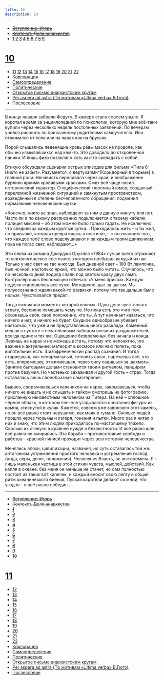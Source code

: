 ```yaml
---
title: 10
description: 10
---
```


- ~~[Вступление. Игорь](./1.md)~~
- ~~[Контекст. Дело анархистов](./2.md)~~
- ~~[1](./3.md)  [2](./4.md)  [3](./5.md)  [4](./6.md)  [5](./7.md)  [6](./8.md)  [7](./9.md)  [8](./10.md)  [9](./11.md)~~
# [10](./12.md)  
- [11](./13.md)  [12](./14.md)  [13](./15.md)  [14](./16.md)  [15](./17.md)  [16](./18.md)  [17](./19.md)  [18](./20.md)  [19](./21.md)  [20](./22.md)  [21](./23.md)  [22](./24.md)
- [Корпорация](./25.md)
- [Самоопределение](./26.md)
- [Политические](./27.md)
- [Открытое письмо анархистским кругам](./28.md)
- [Per aspera ad astra (По мотивам «Ultima verba» В.Гюго)](./29.md)
- [Послесловие](./30.md)

---

В конце января забрали Федуту. В камере стало совсем уныло. Я коротал время за энциклопедией по психологии, которую мне всё-таки купили через несколько недель постоянных заявлений. По вечерам учился рисовать по присланному родителями самоучителю. Или отжимался от пола или на нарах как на брусьях.

Порой слышались леденящие кровь рёвы масок на продоле, как обычно измывавшихся над кем-то. Это доводило до откровенной паники. И лишь физо позволяло хоть как-то совладать c собой.

Втихую обсуждали сценарии острых эпизодов для фильма «Пила 8: Никто не забыт». Разумеется, с вертухаями^[Коридорный в тюрьме] в главной роли. Ненависть переливала через край, и воображение бурлило яркими кровавыми красками. Смех всё чаще носил истерический характер. Специфический тюремный юмор, созданный переломной жизненной ситуацией и замкнутым пространством, возведённый в степень бесчеловечного обращения, подменил нормальные человеческие шутки.

«Конечно, никто не знал, наблюдают за ним в данную минуту или нет. Часто ли и по какому расписанию подключается к твоему кабелю полиция мыслей – об этом можно было только гадать. Не исключено, что следили за каждым круглые сутки… Приходилось жить – и ты жил, по привычке, которая превратилась в инстинкт, – с осознанием того, что каждое твоё слово подслушивают и за каждым твоим движением, пока не погас свет, наблюдают…»

Эти слова из романа Джорджа Оруэлла «1984» лучше всего отражают то психологическое состояние,в котором пребывал каждый из нас. Только у нас свет не гас никогда. Был дневной свет – 100 Вт лампочка, был ночной, настолько яркий, что можно было читать. Случалось, что по несколько дней подряд спали под светом сразу двух ламп. Контролёр лишь беспомощно отвечал: «У меня приказ». Каждую неделю становилось всё хуже. Методично, шаг за шагом. Мы полуосознанно ждали какой-то развязки, потому что так дальше было нельзя. Чувствовался предел.

Тогда возникали моменты «второй волны». Одно дело чувствовать утрату, бессилие помешать чему-то. Но пока есть это «что-то», осознаешь себя, своё положение, кто ты. А тут начинает казаться, что ничего и нет, и ничего не будет. Скудное однообразие убивает настолько, что уже и не представляешь иного расклада. Каменный мешок в пустоте с незатейливым набором внешних раздражителей, всегда одних и тех же. Ощущение безвременья, без начала и конца. Лежишь на нарах и не можешь встать, потому что непонятно, что важнее и актуальнее: метеорит в космосе или чаю попить, пока кипятильник есть. Шизофренический распад сознания. И тогда стараешься, как ненормальный, готовить салат, нарезаешь всё, что есть, вперемешку, отжимаешься, через силу садишься за шахматы. Занятие бытовыми делами становится твоим ритуалом, панцирем против безумия. Но частенько захаживал и другой гость – страх. Тогда оставалась лишь своеобразная самотерапия.

Бывало, сворачиваешься калачиком на нарах, закрываешься, чтобы ничего не видеть и не слышать и тайком смотришь на фотографию, присланную неизвестным человеком из Питера. На ней – сплошное чёрное облако, в котором еле-еле угадываются очертания фигуры из камня, стиснутой в кулак. Кажется, совсем уже заволокло этот камень, но он всё равно стоит нерушимо, как маяк в тумане. Сколько людей прошло через тюрьмы и лагеря, гонения и пытки. Много раз я читал о них и знаю, что этим людям приходилось по-настоящему тяжело. Сколько их сгинуло в крайней нужде и безвестности. И всё равно шли, всё равно не смирились. Эта борьба – противостояние свободы и рабства – красной линией проходит через всю историю человечества.

Менялись эпохи, цивилизации, названия, но суть оставалась той же: антагонизм устремлений простого человека и устремлений господ (рода, веры, денег, положения). Человек vs Власть, во все времена. Я – лишь маленькая частица в этой стихии чувств, мыслей, действий. Как капля в океане: без меня он меньше не станет, но сам полностью состоит из таких вот капелек, и каждый вносит свою лепту в общий ритм океанического биения. Пускай каратели делают со мной, что угодно – я всё равно победил…


---

- ~~[Вступление. Игорь](./1.md)~~
- ~~[Контекст. Дело анархистов](./2.md)~~
- ~~[1](./3.md)~~
- ~~[2](./4.md)~~
- ~~[3](./5.md)~~
- ~~[4](./6.md)~~
- ~~[5](./7.md)~~
- ~~[6](./8.md)~~
- ~~[7](./9.md)~~
- ~~[8](./10.md)~~
- ~~[9](./11.md)~~
- ~~[10](./12.md)~~
# [11](./13.md)
- [12](./14.md)
- [13](./15.md)
- [14](./16.md)
- [15](./17.md)
- [16](./18.md)
- [17](./19.md)
- [18](./20.md)
- [19](./21.md)
- [20](./22.md)
- [21](./23.md)
- [22](./24.md)
- [Корпорация](./25.md)
- [Самоопределение](./26.md)
- [Политические](./27.md)
- [Открытое письмо анархистским кругам](./28.md)
- [Per aspera ad astra (По мотивам «Ultima verba» В.Гюго)](./29.md)
- [Послесловие](./30.md)
